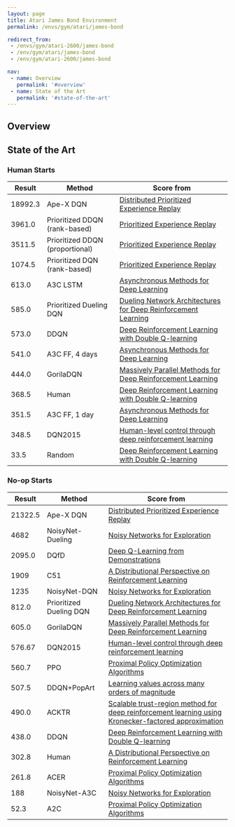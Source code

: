 ```yaml
---
layout: page
title: Atari James Bond Environment
permalink: /envs/gym/atari/james-bond

redirect_from:
 - /envs/gym/atari-2600/james-bond
 - /env/gym/atari/james-bond
 - /env/gym/atari-2600/james-bond

nav:
 - name: Overview
   permalink: '#overview'
 - name: State of the Art
   permalink: '#state-of-the-art'
---
```



## Overview

## State of the Art

### Human Starts

| Result | Method | Score from |
|--------|--------|------------|
| 18992.3 | Ape-X DQN | [Distributed Prioritized Experience Replay](https://arxiv.org/abs/1803.00933) |
| 3961.0 | Prioritized DDQN (rank-based) | [Prioritized Experience Replay](https://arxiv.org/abs/1511.05952) |
| 3511.5 | Prioritized DDQN (proportional) | [Prioritized Experience Replay](https://arxiv.org/abs/1511.05952) |
| 1074.5 | Prioritized DQN (rank-based) | [Prioritized Experience Replay](https://arxiv.org/abs/1511.05952) |
| 613.0 | A3C LSTM | [Asynchronous Methods for Deep Learning](https://arxiv.org/abs/1602.01783) |
| 585.0 | Prioritized Dueling DQN | [Dueling Network Architectures for Deep Reinforcement Learning](https://arxiv.org/abs/1511.06581) |
| 573.0 | DDQN | [Deep Reinforcement Learning with Double Q-learning](https://arxiv.org/abs/1509.06461) |
| 541.0 | A3C FF, 4 days | [Asynchronous Methods for Deep Learning](https://arxiv.org/abs/1602.01783) |
| 444.0 | GorilaDQN | [Massively Parallel Methods for Deep Reinforcement Learning](https://arxiv.org/abs/1507.04296) |
| 368.5 | Human | [Deep Reinforcement Learning with Double Q-learning](https://arxiv.org/abs/1509.06461) |
| 351.5 | A3C FF, 1 day | [Asynchronous Methods for Deep Learning](https://arxiv.org/abs/1602.01783) |
| 348.5 | DQN2015 | [Human-level control through deep reinforcement learning](https://web.stanford.edu/class/psych209/Readings/MnihEtAlHassibis15NatureControlDeepRL.pdf) |
| 33.5 | Random | [Deep Reinforcement Learning with Double Q-learning](https://arxiv.org/abs/1509.06461) |

### No-op Starts

| Result | Method | Score from |
|--------|--------|------------|
| 21322.5 | Ape-X DQN | [Distributed Prioritized Experience Replay](https://arxiv.org/abs/1803.00933) |
| 4682 | NoisyNet-Dueling | [Noisy Networks for Exploration](https://arxiv.org/abs/1706.10295) |
| 2095.0 | DQfD | [Deep Q-Learning from Demonstrations](https://arxiv.org/abs/1704.03732) |
| 1909 | C51 | [A Distributional Perspective on Reinforcement Learning](https://arxiv.org/abs/1707.06887) |
| 1235 | NoisyNet-DQN | [Noisy Networks for Exploration](https://arxiv.org/abs/1706.10295) |
| 812.0 | Prioritized Dueling DQN | [Dueling Network Architectures for Deep Reinforcement Learning](https://arxiv.org/abs/1511.06581) |
| 605.0 | GorilaDQN | [Massively Parallel Methods for Deep Reinforcement Learning](https://arxiv.org/abs/1507.04296) |
| 576.67 | DQN2015 | [Human-level control through deep reinforcement learning](https://web.stanford.edu/class/psych209/Readings/MnihEtAlHassibis15NatureControlDeepRL.pdf) |
| 560.7 | PPO | [Proximal Policy Optimization Algorithms](https://arxiv.org/abs/1707.06347) |
| 507.5 | DDQN+PopArt | [Learning values across many orders of magnitude](https://arxiv.org/abs/1602.07714) |
| 490.0 | ACKTR | [Scalable trust-region method for deep reinforcement learning using Kronecker-factored approximation](https://arxiv.org/abs/1708.05144) |
| 438.0 | DDQN | [Deep Reinforcement Learning with Double Q-learning](https://arxiv.org/abs/1509.06461) |
| 302.8 | Human | [A Distributional Perspective on Reinforcement Learning](https://arxiv.org/abs/1707.06887) |
| 261.8 | ACER | [Proximal Policy Optimization Algorithms](https://arxiv.org/abs/1707.06347) |
| 188 | NoisyNet-A3C | [Noisy Networks for Exploration](https://arxiv.org/abs/1706.10295) |
| 52.3 | A2C | [Proximal Policy Optimization Algorithms](https://arxiv.org/abs/1707.06347) |


